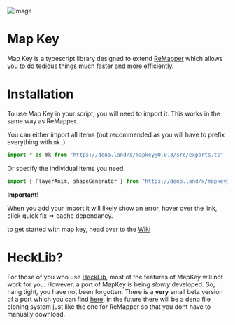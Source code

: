 ![image](https://user-images.githubusercontent.com/111317032/207435249-e15b8624-bde4-4cd7-b96a-0713ceaac681.png)

# Map Key
Map Key is a typescript library designed to extend [ReMapper](https://github.com/Swifter1243/ReMapper) which allows you to do tedious things much faster and more efficiently.

# Installation
To use Map Key in your script, you will need to import it. This works in the same way as ReMapper.

You can either import all items (not recommended as you will have to prefix everything with `mk.`).
```ts
import * as mk from "https://deno.land/x/mapkey@0.0.3/src/exports.ts"
```
Or specify the individual items you need.
```ts
import { PlayerAnim, shapeGenerator } from "https://deno.land/x/mapkey@0.0.3/src/exports.ts"
```
**Important!**

When you add your import it will likely show an error, hover over the link, click quick fix => cache dependancy.

to get started with map key, head over to the [Wiki](https://github.com/Splashcard04/map-key-wiki)

# HeckLib?

For those of you who use [HeckLib](https://github.com/Heck-Library/HeckLib), most of the features of MapKey will not work for you. However, a port of MapKey is being *slowly* developed. So, hang tight, you have not been forgotten.  There is a **very** small beta version of a port which you can find [here](https://github.com/Splashcard04/MapKey-HL), in the future there will be a deno file cloning system just like the one for ReMapper so that you dont have to manually download.
